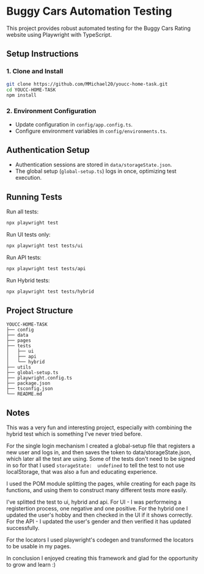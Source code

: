 # Buggy Cars Automation Testing

This project provides robust automated testing for the Buggy Cars Rating website using Playwright with TypeScript.

## Setup Instructions

### 1. Clone and Install
```bash
git clone https://github.com/MMichael20/youcc-home-task.git
cd YOUCC-HOME-TASK
npm install
```

### 2. Environment Configuration
- Update configuration in `config/app.config.ts`.
- Configure environment variables in `config/environments.ts`.

## Authentication Setup
- Authentication sessions are stored in `data/storageState.json`.
- The global setup (`global-setup.ts`) logs in once, optimizing test execution.

## Running Tests

Run all tests:
```bash
npx playwright test
```

Run UI tests only:
```bash
npx playwright test tests/ui
```

Run API tests:
```bash
npx playwright test tests/api
```

Run Hybrid tests:
```bash
npx playwright test tests/hybrid
```

## Project Structure
```
YOUCC-HOME-TASK
├── config
├── data
├── pages 
├── tests
│   ├── ui 
│   ├── api
│   └── hybrid 
├── utils 
├── global-setup.ts
├── playwright.config.ts
├── package.json
├── tsconfig.json
└── README.md
```

## Notes
This was a very fun and interesting project, especially with combining the hybrid test which is something I've never tried before.

For the single login mechanism I created a global-setup file that registers a new user and logs in, and then saves the token to data/storageState.json, which later all the test are using. Some of the tests don't need to be signed in so for that I used ```storageState: 
undefined``` to tell the test to not use localStorage, that was also a fun and educating experience.

I used the POM module splitting the pages, while creating for each page its functions, and using them to construct many different tests more easily.

I've splitted the test to ui, hybrid and api. For UI - I was performeing a registertion process, one negative and one positive. For the hybrid one I updated the user's hobby and then checked in the UI if it shows correctly. For the API - I updated the user's gender and then verified it has updated successfully.

For the locators I used playwright's codegen and transformed the locators to be usable in my pages.

In conclusion I enjoyed creating this framework and glad for the opportunity to grow and learn :)





